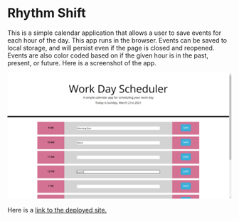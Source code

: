 # Rhythm Shift
This is a simple calendar application that allows a user to save events for each hour of the day. This app runs in the browser. Events can be saved to local storage, and will persist even if the page is closed and reopened. Events are also color coded based on if the given hour is in the past, present, or future. Here is a screenshot of the app. 

<img src ="assets/images/ss1.png">

Here is a <a href="https://mikeyrod22.github.io/rhythm-shift/">link to the deployed site.</a>